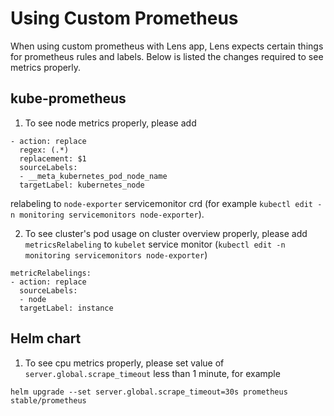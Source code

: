 # Using Custom Prometheus

When using custom prometheus with Lens app, Lens expects certain things for prometheus rules and labels. Below is listed the changes required to see metrics properly.

## kube-prometheus

1. To see node metrics properly, please add

```
- action: replace
  regex: (.*)
  replacement: $1
  sourceLabels:
  - __meta_kubernetes_pod_node_name
  targetLabel: kubernetes_node
```

relabeling to `node-exporter` servicemonitor crd (for example `kubectl edit -n monitoring servicemonitors node-exporter`).

2. To see cluster's pod usage on cluster overview properly, please add `metricsRelabeling` to `kubelet` service monitor (`kubectl edit -n monitoring servicemonitors node-exporter`)

```
metricRelabelings:
- action: replace
  sourceLabels:
  - node
  targetLabel: instance
```

## Helm chart

1. To see cpu metrics properly, please set value of `server.global.scrape_timeout` less than 1 minute, for example

```
helm upgrade --set server.global.scrape_timeout=30s prometheus stable/prometheus
```

